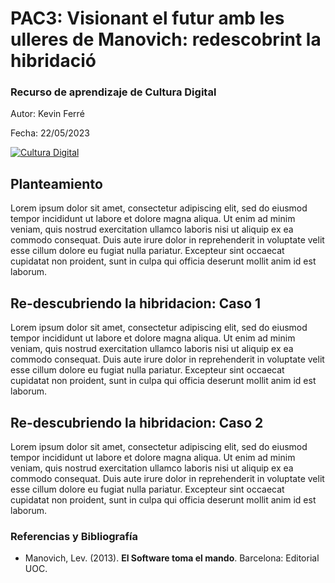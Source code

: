 

# PAC3: Visionant el futur amb les ulleres de Manovich: redescobrint la hibridació

### [](https://github.com/mgea/PEC3_Manovich_Reloaded#recurso-de-aprendizaje-de-cultura-digital)Recurso de aprendizaje de Cultura Digital

Autor: Kevin Ferré

Fecha:	22/05/2023

[![Cultura Digital](https://camo.githubusercontent.com/37270880e2f8b9c6e33b2c64e1704490194af52a57c6a9829f632cd9b7662b83/68747470733a2f2f6d69726f2e6d656469756d2e636f6d2f6d61782f313430302f302a395079794e76724f32506344334b75552e706e67)](https://camo.githubusercontent.com/37270880e2f8b9c6e33b2c64e1704490194af52a57c6a9829f632cd9b7662b83/68747470733a2f2f6d69726f2e6d656469756d2e636f6d2f6d61782f313430302f302a395079794e76724f32506344334b75552e706e67)

## [](https://github.com/mgea/PEC3_Manovich_Reloaded#planteamiento)Planteamiento

Lorem ipsum dolor sit amet, consectetur adipiscing elit, sed do eiusmod tempor incididunt ut labore et dolore magna aliqua. Ut enim ad minim veniam, quis nostrud exercitation ullamco laboris nisi ut aliquip ex ea commodo consequat. Duis aute irure dolor in reprehenderit in voluptate velit esse cillum dolore eu fugiat nulla pariatur. Excepteur sint occaecat cupidatat non proident, sunt in culpa qui officia deserunt mollit anim id est laborum.

## [](https://github.com/mgea/PEC3_Manovich_Reloaded#re-descubriendo-la-hibridacion-caso-1)Re-descubriendo la hibridacion: Caso 1

Lorem ipsum dolor sit amet, consectetur adipiscing elit, sed do eiusmod tempor incididunt ut labore et dolore magna aliqua. Ut enim ad minim veniam, quis nostrud exercitation ullamco laboris nisi ut aliquip ex ea commodo consequat. Duis aute irure dolor in reprehenderit in voluptate velit esse cillum dolore eu fugiat nulla pariatur. Excepteur sint occaecat cupidatat non proident, sunt in culpa qui officia deserunt mollit anim id est laborum.

## [](https://github.com/mgea/PEC3_Manovich_Reloaded#re-descubriendo-la-hibridacion-caso-2)Re-descubriendo la hibridacion: Caso 2

Lorem ipsum dolor sit amet, consectetur adipiscing elit, sed do eiusmod tempor incididunt ut labore et dolore magna aliqua. Ut enim ad minim veniam, quis nostrud exercitation ullamco laboris nisi ut aliquip ex ea commodo consequat. Duis aute irure dolor in reprehenderit in voluptate velit esse cillum dolore eu fugiat nulla pariatur. Excepteur sint occaecat cupidatat non proident, sunt in culpa qui officia deserunt mollit anim id est laborum.

### [](https://github.com/mgea/PEC3_Manovich_Reloaded#referencias-y-bibliograf%C3%ADa)Referencias y Bibliografía

-   Manovich, Lev. (2013).  **El Software toma el mando**. Barcelona: Editorial UOC.
<!--stackedit_data:
eyJoaXN0b3J5IjpbNTI1MTgxNjk5XX0=
-->